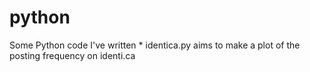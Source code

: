 python
======

Some Python code I've written
    * identica.py aims to make a plot of the posting frequency on identi.ca
